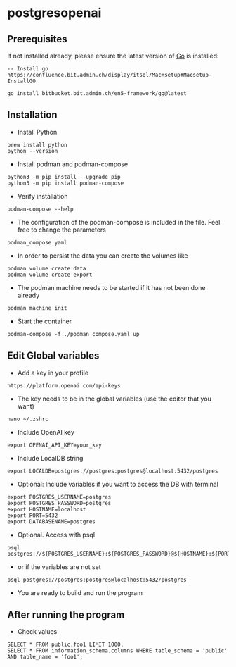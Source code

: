 # postgresopenai


## Prerequisites

If not installed already, please ensure the latest version of [Go](https://go.dev/doc/install) is installed:

```shell
-- Install go
https://confluence.bit.admin.ch/display/itsol/Mac+setup#Macsetup-InstallGO

go install bitbucket.bit.admin.ch/en5-framework/gg@latest
```



## Installation

- Install Python

```shell
brew install python
python --version
```

- Install podman and podman-compose
```shell
python3 -m pip install --upgrade pip
python3 -m pip install podman-compose
```

- Verify installation
```shell
podman-compose --help
```

- The configuration of the podman-compose is included in the file. Feel free to change the parameters
```shell
podman_compose.yaml
```

- In order to persist the data you can create the volumes like
```shell
podman volume create data
podman volume create export
```

- The podman machine needs to be started if it has not been done already
```shell
podman machine init
```

- Start the container 
```shell
podman-compose -f ./podman_compose.yaml up
```


## Edit Global variables
- Add a key in your profile
```shell
https://platform.openai.com/api-keys
```

- The key needs to be in the global variables (use the editor that you want)
```shell
nano ~/.zshrc
```
- Include OpenAI key
```shell
export OPENAI_API_KEY=your_key
```

- Include LocalDB string
```shell
export LOCALDB=postgres://postgres:postgres@localhost:5432/postgres
```

- Optional: Include variables if you want to access the DB with terminal
```shell
export POSTGRES_USERNAME=postgres
export POSTGRES_PASSWORD=postgres
export HOSTNAME=localhost
export PORT=5432
export DATABASENAME=postgres
```

- Optional. Access with psql
```shell
psql postgres://${POSTGRES_USERNAME}:${POSTGRES_PASSWORD}@${HOSTNAME}:${PORT}/${DATABASENAME}
```
- or if the variables are not set
```shell
psql postgres://postgres:postgres@localhost:5432/postgres
```

- You are ready to build and run the program

## After running the program

- Check values
```shell
SELECT * FROM public.foo1 LIMIT 1000;
SELECT * FROM information_schema.columns WHERE table_schema = 'public' AND table_name = 'foo1';
```